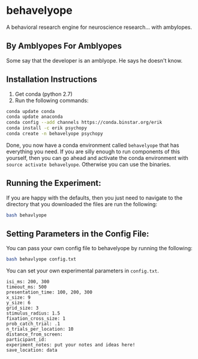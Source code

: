 # behavelyope

A behavioral research engine for neuroscience research... with ambylopes.

## By Amblyopes For Amblyopes

Some say that the developer is an amblyope. He says he doesn't know.

## Installation Instructions

1. Get conda (python 2.7)
2. Run the following commands:
```bash
conda update conda 
conda update anaconda
conda config --add channels https://conda.binstar.org/erik
conda install -c erik psychopy
conda create -n behavelyope psychopy
```

Done, you now have a conda environment called `behavelyope` that has everything you need.
If you are silly enough to run components of this yourself, then you can go ahead and activate 
the conda environment with `source activate behavelyope`.  Otherwise you can use the binaries.

## Running the Experiment:

If you are happy with the defaults, then you just need to navigate to the directory that you downloaded the files are run the following:

```bash
bash behavlyope
```

## Setting Parameters in the Config File:

You can pass your own config file to behavelyope by running the following:

```bash
bash behavlyope config.txt
```

You can set your own experimental parameters in `config.txt`.

```text
isi_ms: 200, 300
timeout_ms: 500
presentation_time: 100, 200, 300
x_size: 9
y_size: 6
grid_size: 3
stimulus_radius: 1.5
fixation_cross_size: 1
prob_catch_trial: .1
n_trials_per_location: 10
distance_from_screen: 
participant_id: 
experiment_notes: put your notes and ideas here!
save_location: data
```


